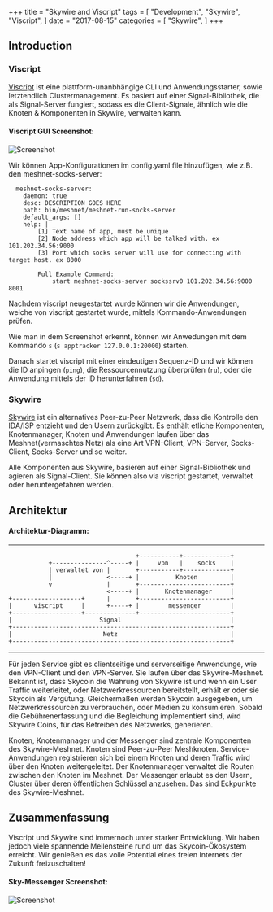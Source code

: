 +++
title = "Skywire and Viscript"
tags = [
    "Development",
    "Skywire",
    "Viscript",
]
date = "2017-08-15"
categories = [
    "Skywire",
]
+++
## Introduction

### Viscript

[Viscript](https://github.com/skycoin/viscript) ist eine plattform-unanbhängige CLI und Anwendungsstarter, sowie letztendlich Clustermanagement. Es basiert auf einer Signal-Bibliothek, die als Signal-Server fungiert, sodass es die Client-Signale, ähnlich wie die Knoten & Komponenten in Skywire, verwalten kann.

#### Viscript GUI Screenshot:

![Screenshot](viscript.jpeg)

Wir können App-Konfigurationen im config.yaml file hinzufügen, wie z.B. den meshnet-socks-server:

```
  meshnet-socks-server:
    daemon: true
    desc: DESCRIPTION GOES HERE
    path: bin/meshnet/meshnet-run-socks-server
    default_args: []
    help: |
        [1] Text name of app, must be unique
        [2] Node address which app will be talked with. ex 101.202.34.56:9000
        [3] Port which socks server will use for connecting with target host. ex 8000

        Full Example Command:
            start meshnet-socks-server sockssrv0 101.202.34.56:9000 8001
```
Nachdem viscript neugestartet wurde können wir die Anwendungen, welche von viscript gestartet wurde, mittels Kommando-Anwendungen prüfen.

Wie man in dem Screenshot erkennt, können wir Anwedungen mit dem Kommando `s` (`s apptracker 127.0.0.1:20000`) starten.

Danach startet viscript mit einer eindeutigen Sequenz-ID und wir können die ID anpingen (`ping`), die Ressourcennutzung überprüfen (`ru`), oder die Anwendung mittels der ID herunterfahren (`sd`).

### Skywire

[Skywire](https://github.com/skycoin/skywire) ist ein alternatives Peer-zu-Peer Netzwerk, dass die Kontrolle den IDA/ISP entzieht und den Usern zurückgibt. Es enthält etliche Komponenten, Knotenmanager, Knoten und Anwendungen laufen über das Meshnet(vermaschtes Netz) als eine Art VPN-Client, VPN-Server, Socks-Client, Socks-Server und so weiter.

Alle Komponenten aus Skywire, basieren auf einer Signal-Bibliothek und agieren als Signal-Client. Sie können also via viscript gestartet, verwaltet oder heruntergefahren werden.

## Architektur

#### Architektur-Diagramm:

------

```
                                   +-----------+-------------+
           +---------------^-----+ |     vpn   |    socks    |
           | verwaltet von |       +-----------+-------------+
           |               <-----+ |          Knoten         |
           v               |       +-------------------------+
                           <-----+ |       Knotenmanager     |
+-------------------+      |       +-------------------------+
|      viscript     |      +-----+ |        messenger        |
+-------------------+--------------+-------------------------+
|                        Signal                              |
+------------------------------------------------------------+
|                         Netz                               |
+------------------------------------------------------------+
```

------

Für jeden Service gibt es clientseitige und serverseitige Anwendunge, wie den VPN-Client und den VPN-Server. Sie laufen über das Skywire-Meshnet. Bekannt ist, dass Skycoin die Währung von Skywire ist und wenn ein User Traffic weiterleitet, oder Netzwerkressourcen bereitstellt, erhält er oder sie Skycoin als Vergütung. Gleichermaßen werden Skycoin ausgegeben, um Netzwerkressourcen zu verbrauchen, oder Medien zu konsumieren. Sobald die Gebührenerfassung und die Begleichung implementiert sind, wird Skywire Coins, für das Betreiben des Netzwerks, generieren.

Knoten, Knotenmanager und der Messenger sind zentrale Komponenten des Skywire-Meshnet. Knoten sind Peer-zu-Peer Meshknoten. Service-Anwendungen registrieren sich bei einem Knoten und deren Traffic wird über den Knoten weitergeleitet. Der Knotenmanager verwaltet die Routen zwischen den Knoten im Meshnet. Der Messenger erlaubt es den Usern, Cluster über deren öffentlichen Schlüssel anzusehen. Das sind Eckpunkte des Skywire-Meshnet.

## Zusammenfassung

Viscript und Skywire sind immernoch unter starker Entwicklung. Wir haben jedoch viele spannende Meilensteine rund um das Skycoin-Ökosystem erreicht. Wir genießen es das volle Potential eines freien Internets der Zukunft freizuschalten!

#### Sky-Messenger Screenshot:

![Screenshot](messenger.png)
